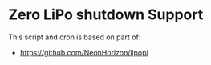 Zero LiPo shutdown Support
===

This script and cron is based on part of:
* https://github.com/NeonHorizon/lipopi
